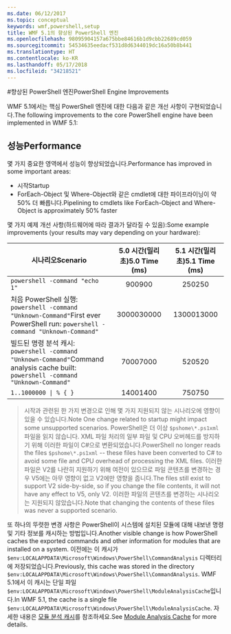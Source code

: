 ```yaml
---
ms.date: 06/12/2017
ms.topic: conceptual
keywords: wmf,powershell,setup
title: WMF 5.1의 향상된 PowerShell 엔진
ms.openlocfilehash: 98095904157a675bbe84616b1d9cbb22689cd059
ms.sourcegitcommit: 54534635eedacf531d8d6344019dc16a50b8b441
ms.translationtype: HT
ms.contentlocale: ko-KR
ms.lasthandoff: 05/17/2018
ms.locfileid: "34218521"
---
```

#<a name="powershell-engine-improvements"></a><span data-ttu-id="d1f84-103">향상된 PowerShell 엔진</span><span class="sxs-lookup"><span data-stu-id="d1f84-103">PowerShell Engine Improvements</span></span>

<span data-ttu-id="d1f84-104">WMF 5.1에서는 핵심 PowerShell 엔진에 대한 다음과 같은 개선 사항이 구현되었습니다.</span><span class="sxs-lookup"><span data-stu-id="d1f84-104">The following improvements to the core PowerShell engine have been implemented in WMF 5.1:</span></span>


## <a name="performance"></a><span data-ttu-id="d1f84-105">성능</span><span class="sxs-lookup"><span data-stu-id="d1f84-105">Performance</span></span> ##

<span data-ttu-id="d1f84-106">몇 가지 중요한 영역에서 성능이 향상되었습니다.</span><span class="sxs-lookup"><span data-stu-id="d1f84-106">Performance has improved in some important areas:</span></span>

- <span data-ttu-id="d1f84-107">시작</span><span class="sxs-lookup"><span data-stu-id="d1f84-107">Startup</span></span>
- <span data-ttu-id="d1f84-108">ForEach-Object 및 Where-Object와 같은 cmdlet에 대한 파이프라이닝이 약 50% 더 빠릅니다.</span><span class="sxs-lookup"><span data-stu-id="d1f84-108">Pipelining to cmdlets like ForEach-Object and Where-Object is approximately 50% faster</span></span>

<span data-ttu-id="d1f84-109">몇 가지 예제 개선 사항(하드웨어에 따라 결과가 달라질 수 있음):</span><span class="sxs-lookup"><span data-stu-id="d1f84-109">Some example improvements (your results may vary depending on your hardware):</span></span>

| <span data-ttu-id="d1f84-110">시나리오</span><span class="sxs-lookup"><span data-stu-id="d1f84-110">Scenario</span></span> | <span data-ttu-id="d1f84-111">5.0 시간(밀리초)</span><span class="sxs-lookup"><span data-stu-id="d1f84-111">5.0 Time (ms)</span></span> | <span data-ttu-id="d1f84-112">5.1 시간(밀리초)</span><span class="sxs-lookup"><span data-stu-id="d1f84-112">5.1 Time (ms)</span></span> |
| -------- | :---------------: | :---------------: |
| `powershell -command "echo 1"` | <span data-ttu-id="d1f84-113">900</span><span class="sxs-lookup"><span data-stu-id="d1f84-113">900</span></span> | <span data-ttu-id="d1f84-114">250</span><span class="sxs-lookup"><span data-stu-id="d1f84-114">250</span></span> |
| <span data-ttu-id="d1f84-115">처음 PowerShell 실행: `powershell -command "Unknown-Command"`</span><span class="sxs-lookup"><span data-stu-id="d1f84-115">First ever PowerShell run: `powershell -command "Unknown-Command"`</span></span> | <span data-ttu-id="d1f84-116">30000</span><span class="sxs-lookup"><span data-stu-id="d1f84-116">30000</span></span> | <span data-ttu-id="d1f84-117">13000</span><span class="sxs-lookup"><span data-stu-id="d1f84-117">13000</span></span> |
| <span data-ttu-id="d1f84-118">빌드된 명령 분석 캐시: `powershell -command "Unknown-Command"`</span><span class="sxs-lookup"><span data-stu-id="d1f84-118">Command analysis cache built: `powershell -command "Unknown-Command"`</span></span> | <span data-ttu-id="d1f84-119">7000</span><span class="sxs-lookup"><span data-stu-id="d1f84-119">7000</span></span> | <span data-ttu-id="d1f84-120">520</span><span class="sxs-lookup"><span data-stu-id="d1f84-120">520</span></span> |
| <code>1..1000000 &#124; % { }</code> | <span data-ttu-id="d1f84-121">1400</span><span class="sxs-lookup"><span data-stu-id="d1f84-121">1400</span></span> | <span data-ttu-id="d1f84-122">750</span><span class="sxs-lookup"><span data-stu-id="d1f84-122">750</span></span> |

> <span data-ttu-id="d1f84-123">시작과 관련된 한 가지 변경으로 인해 몇 가지 지원되지 않는 시나리오에 영향이 있을 수 있습니다.</span><span class="sxs-lookup"><span data-stu-id="d1f84-123">Note One change related to startup might impact some unsupported scenarios.</span></span>
> <span data-ttu-id="d1f84-124">PowerShell은 더 이상 `$pshome\*.ps1xml` 파일을 읽지 않습니다. XML 파일 처리의 일부 파일 및 CPU 오버헤드를 방지하기 위해 이러한 파일이 C#으로 변환되었습니다.</span><span class="sxs-lookup"><span data-stu-id="d1f84-124">PowerShell no longer reads the files `$pshome\*.ps1xml` -- these files have been converted to C# to avoid some file and CPU overhead of processing the XML files.</span></span>
<span data-ttu-id="d1f84-125">이러한 파일은 V2를 나란히 지원하기 위해 여전이 있으므로 파일 콘텐츠를 변경하는 경우 V5에는 아무 영향이 없고 V2에만 영향을 줍니다.</span><span class="sxs-lookup"><span data-stu-id="d1f84-125">The files still exist to support V2 side-by-side, so if you change the file contents, it will not have any effect to V5, only V2.</span></span>
<span data-ttu-id="d1f84-126">이러한 파일의 콘텐츠를 변경하는 시나리오는 지원되지 않았습니다.</span><span class="sxs-lookup"><span data-stu-id="d1f84-126">Note that changing the contents of these files was never a supported scenario.</span></span>

<span data-ttu-id="d1f84-127">또 하나의 뚜렷한 변경 사항은 PowerShell이 시스템에 설치된 모듈에 대해 내보낸 명령 및 기타 정보를 캐시하는 방법입니다.</span><span class="sxs-lookup"><span data-stu-id="d1f84-127">Another visible change is how PowerShell caches the exported commands and other information for modules that are installed on a system.</span></span>
<span data-ttu-id="d1f84-128">이전에는 이 캐시가 `$env:LOCALAPPDATA\Microsoft\Windows\PowerShell\CommandAnalysis` 디렉터리에 저장되었습니다.</span><span class="sxs-lookup"><span data-stu-id="d1f84-128">Previously, this cache was stored in the directory `$env:LOCALAPPDATA\Microsoft\Windows\PowerShell\CommandAnalysis`.</span></span>
<span data-ttu-id="d1f84-129">WMF 5.1에서 이 캐시는 단일 파일 `$env:LOCALAPPDATA\Microsoft\Windows\PowerShell\ModuleAnalysisCache`입니다.</span><span class="sxs-lookup"><span data-stu-id="d1f84-129">In WMF 5.1, the cache is a single file `$env:LOCALAPPDATA\Microsoft\Windows\PowerShell\ModuleAnalysisCache`.</span></span>
<span data-ttu-id="d1f84-130">자세한 내용은 [모듈 분석 캐시](scenarios-features.md#module-analysis-cache)를 참조하세요.</span><span class="sxs-lookup"><span data-stu-id="d1f84-130">See [Module Analysis Cache](scenarios-features.md#module-analysis-cache) for more details.</span></span>
